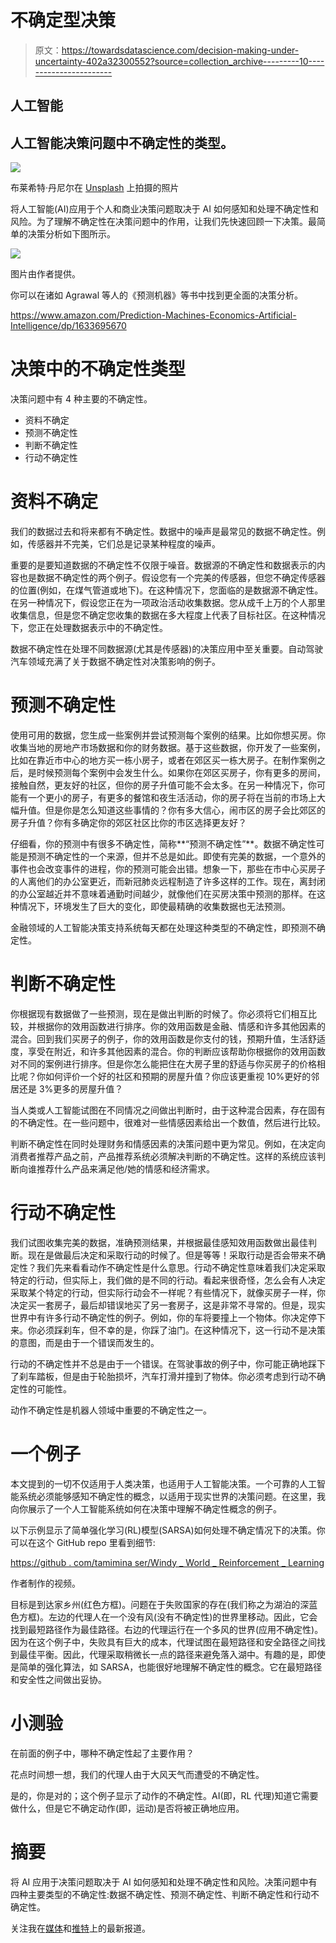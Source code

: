 # 不确定型决策

> 原文：<https://towardsdatascience.com/decision-making-under-uncertainty-402a32300552?source=collection_archive---------10----------------------->

## 人工智能

## 人工智能决策问题中不确定性的类型。

![](img/5f421ee919fd6955b4a50bf9ad7b5f18.png)

布莱希特·丹尼尔在 [Unsplash](https://unsplash.com?utm_source=medium&utm_medium=referral) 上拍摄的照片

将人工智能(AI)应用于个人和商业决策问题取决于 AI 如何感知和处理不确定性和风险。为了理解不确定性在决策问题中的作用，让我们先快速回顾一下决策。最简单的决策分析如下图所示。

![](img/fa8fede473ff0c239c8dcca2be5172ed.png)

图片由作者提供。

你可以在诸如 Agrawal 等人的《预测机器》等书中找到更全面的决策分析。

<https://www.amazon.com/Prediction-Machines-Economics-Artificial-Intelligence/dp/1633695670>  

# 决策中的不确定性类型

决策问题中有 4 种主要的不确定性。

*   资料不确定
*   预测不确定性
*   判断不确定性
*   行动不确定性

# 资料不确定

我们的数据过去和将来都有不确定性。数据中的噪声是最常见的数据不确定性。例如，传感器并不完美，它们总是记录某种程度的噪声。

重要的是要知道数据的不确定性不仅限于噪音。数据源的不确定性和数据表示的内容也是数据不确定性的两个例子。假设您有一个完美的传感器，但您不确定传感器的位置(例如，在煤气管道或地下)。在这种情况下，您面临的是数据源不确定性。在另一种情况下，假设您正在为一项政治活动收集数据。您从成千上万的个人那里收集信息，但是您不确定您收集的数据在多大程度上代表了目标社区。在这种情况下，您正在处理数据表示中的不确定性。

数据不确定性在处理不同数据源(尤其是传感器)的决策应用中至关重要。自动驾驶汽车领域充满了关于数据不确定性对决策影响的例子。

# 预测不确定性

使用可用的数据，您生成一些案例并尝试预测每个案例的结果。比如你想买房。你收集当地的房地产市场数据和你的财务数据。基于这些数据，你开发了一些案例，比如在靠近市中心的地方买一栋小房子，或者在郊区买一栋大房子。在制作案例之后，是时候预测每个案例中会发生什么。如果你在郊区买房子，你有更多的房间，接触自然，更友好的社区，但你的房子升值可能不会太多。在另一种情况下，你可能有一个更小的房子，有更多的餐馆和夜生活活动，你的房子将在当前的市场上大幅升值。但是你是怎么知道这些事情的？你有多大信心，闹市区的房子会比郊区的房子升值？你有多确定你的郊区社区比你的市区选择更友好？

仔细看，你的预测中有很多不确定性，简称**“预测不确定性”**。数据不确定性可能是预测不确定性的一个来源，但并不总是如此。即使有完美的数据，一个意外的事件也会改变事件的进程，你的预测可能会出错。想象一下，那些在市中心买房子的人离他们的办公室更近，而新冠肺炎远程制造了许多这样的工作。现在，离封闭的办公室越近并不意味着通勤时间越少，就像他们在买房决策中预测的那样。在这种情况下，环境发生了巨大的变化，即使最精确的收集数据也无法预测。

金融领域的人工智能决策支持系统每天都在处理这种类型的不确定性，即预测不确定性。

# 判断不确定性

你根据现有数据做了一些预测，现在是做出判断的时候了。你必须将它们相互比较，并根据你的效用函数进行排序。你的效用函数是金融、情感和许多其他因素的混合。回到我们买房子的例子，你的效用函数是你支付的钱，预期升值，生活舒适度，享受在附近，和许多其他因素的混合。你的判断应该帮助你根据你的效用函数对不同的案例进行排序。但是你怎么能把住在大房子里的舒适与你买房子的价格相比呢？你如何评价一个好的社区和预期的房屋升值？你应该更重视 10%更好的邻居还是 3%更多的房屋升值？

当人类或人工智能试图在不同情况之间做出判断时，由于这种混合因素，存在固有的不确定性。在一些问题中，很难对一些情感因素给出一个数值，然后进行比较。

判断不确定性在同时处理财务和情感因素的决策问题中更为常见。例如，在决定向消费者推荐产品之前，产品推荐系统必须解决判断的不确定性。这样的系统应该判断向谁推荐什么产品来满足他/她的情感和经济需求。

# 行动不确定性

我们试图收集完美的数据，准确预测结果，并根据最佳感知效用函数做出最佳判断。现在是做最后决定和采取行动的时候了。但是等等！采取行动是否会带来不确定性？我们先来看看动作不确定性是什么意思。行动不确定性意味着我们决定采取特定的行动，但实际上，我们做的是不同的行动。看起来很奇怪，怎么会有人决定采取某个特定的行动，但实际行动会不一样呢？有些情况下，就像买房子一样，你决定买一套房子，最后却错误地买了另一套房子，这是非常不寻常的。但是，现实世界中有许多行动不确定性的例子。例如，你的车将要撞上一个物体。你决定停下来。你必须踩刹车，但不幸的是，你踩了油门。在这种情况下，这一行动不是决策的意图，而是由于一个错误而发生的。

行动的不确定性并不总是由于一个错误。在驾驶事故的例子中，你可能正确地踩下了刹车踏板，但是由于轮胎损坏，汽车打滑并撞到了物体。你必须考虑到行动不确定性的可能性。

动作不确定性是机器人领域中重要的不确定性之一。

# 一个例子

本文提到的一切不仅适用于人类决策，也适用于人工智能决策。一个可靠的人工智能系统必须能够感知不确定性的概念，以适用于现实世界的决策问题。在这里，我向你展示了一个人工智能系统如何在决策中理解不确定性概念的例子。

以下示例显示了简单强化学习(RL)模型(SARSA)如何处理不确定情况下的决策。你可以在这个 GitHub repo 里看到细节:

[https://github . com/tamimina ser/Windy _ World _ Reinforcement _ Learning](https://github.com/tamiminaser/Windy_World_Reinforcement_Learning)

作者制作的视频。

目标是到达家乡州(红色方框)。问题在于失败国家的存在(我们称之为湖泊的深蓝色方框)。左边的代理人在一个没有风(没有不确定性)的世界里移动。因此，它会找到最短路径作为最佳路径。右边的代理运行在一个多风的世界(应用不确定性)。因为在这个例子中，失败具有巨大的成本，代理试图在最短路径和安全路径之间找到最佳平衡。因此，代理采取稍微长一点的路径来避免落入湖中。有趣的是，即使是简单的强化算法，如 SARSA，也能很好地理解不确定性的概念。它在最短路径和安全性之间做出妥协。

# 小测验

在前面的例子中，哪种不确定性起了主要作用？

花点时间想一想，我们的代理人由于大风天气而遭受的不确定性。

是的，你是对的；这个例子显示了动作的不确定性。AI(即，RL 代理)知道它需要做什么，但是它不确定动作(即，运动)是否将被正确地应用。

# 摘要

将 AI 应用于决策问题取决于 AI 如何感知和处理不确定性和风险。决策问题中有四种主要类型的不确定性:数据不确定性、预测不确定性、判断不确定性和行动不确定性。

关注我在[媒体](https://tamimi-naser.medium.com/)和[推特](https://twitter.com/TamimiNas)上的最新报道。